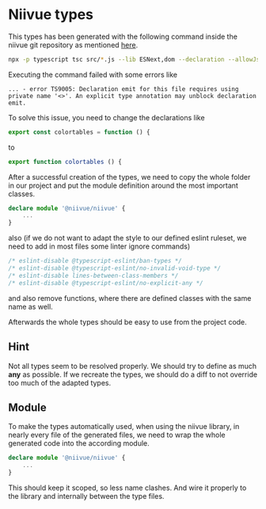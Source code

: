 # Niivue types

This types has been generated with the following command inside the niivue git repository as mentioned [here](https://github.com/niivue/niivue/blob/main/docs/development-notes/angular-typescript.md).

```bash
npx -p typescript tsc src/*.js --lib ESNext,dom --declaration --allowJs --emitDeclarationOnly --outDir types
```

Executing the command failed with some errors like

```log
... - error TS9005: Declaration emit for this file requires using private name '<>'. An explicit type annotation may unblock declaration emit.
```

To solve this issue, you need to change the declarations like

```ts
export const colortables = function () {
```

to 

```ts
export function colortables () {
```

After a successful creation of the types, we need to copy the whole folder in our project and put the module definition around the most important classes.

```ts
declare module '@niivue/niivue' {
    ...
}
```

also (if we do not want to adapt the style to our defined eslint ruleset, we need to add in most files some linter ignore commands)

```ts
/* eslint-disable @typescript-eslint/ban-types */
/* eslint-disable @typescript-eslint/no-invalid-void-type */
/* eslint-disable lines-between-class-members */
/* eslint-disable @typescript-eslint/no-explicit-any */
```

and also remove functions, where there are defined classes with the same name as well.

Afterwards the whole types should be easy to use from the project code.

## Hint

Not all types seem to be resolved properly. We should try to define as much **any** as possible. If we recreate the types, we should do a diff to not override too much of the adapted types.

## Module

To make the types automatically used, when using the niivue library, in nearly every file of the generated files, we need to wrap the whole generated code into the according module.

```ts
declare module '@niivue/niivue' {
    ...
}
```

This should keep it scoped, so less name clashes.
And wire it properly to the library and internally between the type files.